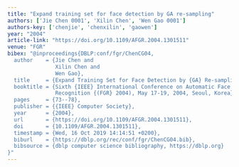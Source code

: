 ```yaml
---
title: "Expand training set for face detection by GA re-sampling"
authors: ['Jie Chen 0001', 'Xilin Chen', 'Wen Gao 0001']
authors-key: ['chenjie', 'chenxilin', 'gaowen']
year: "2004"
article-link: "https://doi.org/10.1109/AFGR.2004.1301511"
venue: "FGR"
bibex: "@inproceedings{DBLP:conf/fgr/ChenCG04,
  author    = {Jie Chen and
               Xilin Chen and
               Wen Gao},
  title     = {Expand Training Set for Face Detection by {GA} Re-sampling},
  booktitle = {Sixth {IEEE} International Conference on Automatic Face and Gesture
               Recognition {(FGR} 2004), May 17-19, 2004, Seoul, Korea},
  pages     = {73--78},
  publisher = {{IEEE} Computer Society},
  year      = {2004},
  url       = {https://doi.org/10.1109/AFGR.2004.1301511},
  doi       = {10.1109/AFGR.2004.1301511},
  timestamp = {Wed, 16 Oct 2019 14:14:51 +0200},
  biburl    = {https://dblp.org/rec/conf/fgr/ChenCG04.bib},
  bibsource = {dblp computer science bibliography, https://dblp.org}
}"
---
```

